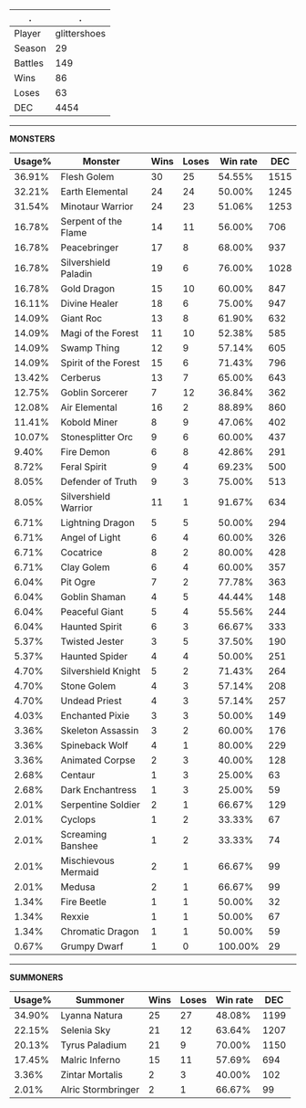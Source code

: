 .|.
|-|-
Player|glittershoes
Season|29
Battles|149
Wins|86
Loses|63
DEC|4454

---
**MONSTERS**

Usage%|Monster|Wins|Loses|Win rate|DEC|
-|-|-|-|-|-|
36.91%|Flesh Golem|30|25|54.55%|1515|
32.21%|Earth Elemental|24|24|50.00%|1245|
31.54%|Minotaur Warrior|24|23|51.06%|1253|
16.78%|Serpent of the Flame|14|11|56.00%|706|
16.78%|Peacebringer|17|8|68.00%|937|
16.78%|Silvershield Paladin|19|6|76.00%|1028|
16.78%|Gold Dragon|15|10|60.00%|847|
16.11%|Divine Healer|18|6|75.00%|947|
14.09%|Giant Roc|13|8|61.90%|632|
14.09%|Magi of the Forest|11|10|52.38%|585|
14.09%|Swamp Thing|12|9|57.14%|605|
14.09%|Spirit of the Forest|15|6|71.43%|796|
13.42%|Cerberus|13|7|65.00%|643|
12.75%|Goblin Sorcerer|7|12|36.84%|362|
12.08%|Air Elemental|16|2|88.89%|860|
11.41%|Kobold Miner|8|9|47.06%|402|
10.07%|Stonesplitter Orc|9|6|60.00%|437|
9.40%|Fire Demon|6|8|42.86%|291|
8.72%|Feral Spirit|9|4|69.23%|500|
8.05%|Defender of Truth|9|3|75.00%|513|
8.05%|Silvershield Warrior|11|1|91.67%|634|
6.71%|Lightning Dragon|5|5|50.00%|294|
6.71%|Angel of Light|6|4|60.00%|326|
6.71%|Cocatrice|8|2|80.00%|428|
6.71%|Clay Golem|6|4|60.00%|357|
6.04%|Pit Ogre|7|2|77.78%|363|
6.04%|Goblin Shaman|4|5|44.44%|148|
6.04%|Peaceful Giant|5|4|55.56%|244|
6.04%|Haunted Spirit|6|3|66.67%|333|
5.37%|Twisted Jester|3|5|37.50%|190|
5.37%|Haunted Spider|4|4|50.00%|251|
4.70%|Silvershield Knight|5|2|71.43%|264|
4.70%|Stone Golem|4|3|57.14%|208|
4.70%|Undead Priest|4|3|57.14%|257|
4.03%|Enchanted Pixie|3|3|50.00%|149|
3.36%|Skeleton Assassin|3|2|60.00%|176|
3.36%|Spineback Wolf|4|1|80.00%|229|
3.36%|Animated Corpse|2|3|40.00%|128|
2.68%|Centaur|1|3|25.00%|63|
2.68%|Dark Enchantress|1|3|25.00%|59|
2.01%|Serpentine Soldier|2|1|66.67%|129|
2.01%|Cyclops|1|2|33.33%|67|
2.01%|Screaming Banshee|1|2|33.33%|74|
2.01%|Mischievous Mermaid|2|1|66.67%|99|
2.01%|Medusa|2|1|66.67%|99|
1.34%|Fire Beetle|1|1|50.00%|32|
1.34%|Rexxie|1|1|50.00%|67|
1.34%|Chromatic Dragon|1|1|50.00%|59|
0.67%|Grumpy Dwarf|1|0|100.00%|29|

---
**SUMMONERS**

Usage%|Summoner|Wins|Loses|Win rate|DEC|
-|-|-|-|-|-|
34.90%|Lyanna Natura|25|27|48.08%|1199|
22.15%|Selenia Sky|21|12|63.64%|1207|
20.13%|Tyrus Paladium|21|9|70.00%|1150|
17.45%|Malric Inferno|15|11|57.69%|694|
3.36%|Zintar Mortalis|2|3|40.00%|102|
2.01%|Alric Stormbringer|2|1|66.67%|99|
